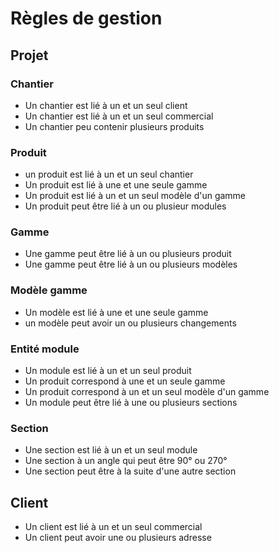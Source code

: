 # Règles de gestion

## Projet

### Chantier

- Un chantier est lié à un et un seul client
- Un chantier est lié à un et un seul commercial
- Un chantier peu contenir plusieurs produits

### Produit

- un produit est lié à un et un seul chantier
- Un produit est lié à une et une seule gamme
- Un produit est lié à un et un seul modèle d'un gamme
- Un produit peut être lié à un ou plusieur modules

### Gamme

- Une gamme peut être lié à un ou plusieurs produit
- Une gamme peut être lié à un ou plusieurs modèles

### Modèle gamme

- Un modèle est lié à une et une seule gamme
- un modèle peut avoir un ou plusieurs changements

### Entité module

- Un module est lié à un et un seul produit
- Un produit correspond à une et un seule gamme
- Un produit correspond à un et un seul modèle d'un gamme
- Un module peut être lié à une ou plusieurs sections

### Section

- Une section est lié à un et un seul module
- Une section à un angle qui peut être 90° ou 270°
- Une section peut être à la suite d'une autre section

## Client

- Un client est lié à un et un seul commercial
- Un client peut avoir une ou plusieurs adresse

